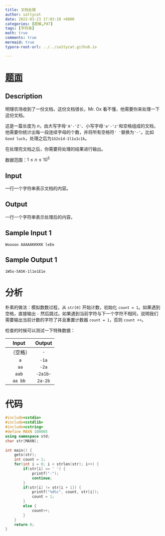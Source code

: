 ```yaml
---
title: 文档处理
author: saltycat
date: 2022-03-23 17:03:18 +0800
categories: [题解,PAT]
tags: [字符串]
math: true
comments: true
mermaid: true
typora-root-url: ../../sa1tycat.github.io

---
```


# [题面](https://code.sipcoj.com/problem/130)

## Description

明理农场收到了一份文档，这份文档很长，Mr. Ox 看不懂，他需要你来处理一下这份文档。

这是一篇长度为 $n$，由大写字母`'A'-'Z'`、小写字母`'a'-'z'`和空格组成的文档，他需要你统计出每一段连续字母的个数，并将所有空格符`' '`替换为`'-'`。比如`Good luck`，处理之后为`1G2o1d-1l1u1c1k`。

在处理完文档之后，你需要将处理的结果进行输出。

数据范围：$1 \leq n \leq 10^5$


## Input

一行一个字符串表示文档的内容。


## Output

一行一个字符串表示处理后的内容。


## Sample Input 1 

```
Wooooo AAAAAKKKKK leEe
```

## Sample Output 1

```
1W5o-5A5K-1l1e1E1e
```

# 分析

朴素的做法：模拟数数过程，从 `str[0]` 开始计数，初始化 `count = 1`。如果遇到空格，直接输出 `-` 然后跳过。如果遇到当前字符与下一个字符不相同，说明我们需要输出当前计数的字符了并且重置计数器 `count = 1`，否则 `count ++`。

检查的时候可以测试一下特殊数据：

|    Input    |  Output  |
| :---------: | :------: |
| ` `（空格） |   `-`    |
|    ` a`     |  `-1a`   |
|    ` aa`    |  `-2a`   |
|   ` aab `   | `-2a1b-` |
|   `aa bb`   | `2a-2b`  |

# 代码

```c++
#include<cstdio>
#include<cstdlib>
#include<cstring>
#define MAXN 100005
using namespace std;
char str[MAXN];
 
int main() {
	gets(str);
	int count = 1;
	for(int i = 0; i < strlen(str); i++) {
		if(str[i] == ' ') {
			printf("-");
			continue;
		}
		if(str[i] != str[i + 1]) {
			printf("%d%c", count, str[i]);
			count = 1;
		}
		else {
			count++;
		}
	}
	return 0;
}
```
